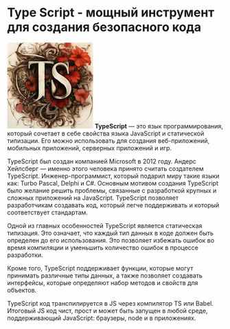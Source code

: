 # Type Script - мощный инструмент для создания безопасного кода

![typescript](/jpg/ts-00-200.jpg 'ts клипарт')
**TypeScript** — это язык программирования, который сочетает в себе свойства языка JavaScript и статической типизации. Его можно использовать для создания веб-приложений, мобильных приложений, серверных приложений и игр.

TypeScript был создан компанией Microsoft в 2012 году. Андерс Хейлсберг — именно этого человека принято считать создателем TypeScript. Инженер-программист, который подарил миру такие языки как: Turbo Pascal, Delphi и C#. Основным мотивом создания TypeScript было желание решить проблемы, связанные с разработкой крупных и сложных приложений на JavaScript. TypeScript позволяет разработчикам создавать код, который легче поддерживать и который соответствует стандартам.

Одной из главных особенностей TypeScript является статическая типизация. Это означает, что каждый тип данных в коде должен быть определен до его использования. Это позволяет избежать ошибок во время компиляции и уменьшить количество ошибок в процессе разработки.

Кроме того, TypeScript поддерживает функции, которые могут принимать различные типы данных, а также позволяет создавать интерфейсы, которые определяют набор методов и свойств для объектов.

TypeScript код транспилируется в JS через компилятор TS или Babel. Итоговый JS код чист, прост и может быть запущен в любой среде, поддерживающий JavaScript: браузеры, node и в приложениях.
